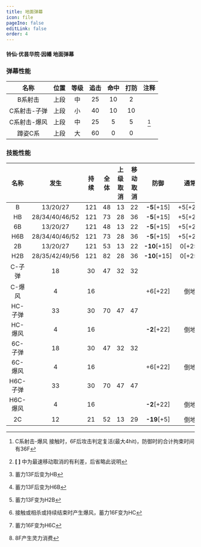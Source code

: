 ```yaml
---
title: 地面弹幕
icon: file
pageIno: false
editLink: false
order: 4
---
```

#### 铃仙·优昙华院·因幡 地面弹幕

### 弹幕性能

|     名称     | 位置  | 等级  | 追击  | 命中  | 打防  | 注释  |
| :----------: | :---: | :---: | :---: | :---: | :---: | :---: |
|   B系射击    | 上段  |  中   |  25   |  10   |   2   |       |
| C系射击-子弹 | 上段  |  小   |  40   |  10   |  10   |       |
| C系射击-爆风 | 上段  |  中   |  25   |   5   |   5   | [^1]  |
|   蹲姿C系    | 上段  |  大   |  60   |   0   |   0   |       |


### 技能性能

|   名称   |      发生      | 持续  | 全体  | 上级取消 | 移动取消 |     防御     |  通常   |   注释   |
| :------: | :------------: | :---: | :---: | :------: | :------: | :----------: | :-----: | :------: |
|    B     |    13/20/27    |  121  |  48   |    13    |    22    | **-5**[+15]  | +5[+25] | [^2][^3] |
|    HB    | 28/34/40/46/52 |  121  |  73   |    28    |    36    | **-5**[+15]  | +5[+25] |          |
|    6B    |    13/20/27    |  121  |  48   |    13    |    22    | **-5**[+15]  | +5[+25] |   [^4]   |
|   H6B    | 28/34/40/46/52 |  121  |  73   |    28    |    36    | **-5**[+15]  | +5[+25] |          |
|    2B    |    13/20/27    |  121  |  53   |    13    |    22    | **-10**[+15] | 0[+25]  |   [^5]   |
|   H2B    | 28/35/42/49/56 |  121  |  82   |    28    |    36    | **-10**[+15] | 0[+25]  |          |
|  C-子弹  |       18       |  30   |  47   |    32    |    32    |              |         |   [^6]   |
|  C-爆风  |       4        |  16   |       |          |          |   +6[+22]    |  倒地   |          |
| HC-子弹  |       33       |  30   |  70   |    47    |    47    |              |         |          |
| HC-爆风  |       4        |  16   |       |          |          | **-2**[+22]  |  倒地   |          |
| 6C-子弹  |       18       |  30   |  47   |    32    |    32    |              |         |   [^7]   |
| 6C-爆风  |       4        |  16   |       |          |          |   +6[+22]    |  倒地   |          |
| H6C-子弹 |       33       |  30   |  70   |    47    |    47    |              |         |          |
| H6C-爆风 |       4        |  16   |       |          |          | **-2**[+22]  |  倒地   |          |
|    2C    |       12       |  21   |  52   |    13    |    29    | **-19**[+5]  |  倒地   |   [^8]   |

[^1]: C系射击-爆风 接触时，6F后攻击判定复活(最大4hit)，防御时的合计拘束时间有36F
[^2]: **[ ]** 中为最速移动取消的有利差，后省略此说明
[^3]: 蓄力13F后变为HB
[^4]: 蓄力13F后变为H6B
[^5]: 蓄力13F变为H2B
[^6]: 接触或相杀或持续结束时产生爆风，蓄力16F变为HC
[^7]: 蓄力16F变为H6C
[^8]: 8F产生灵力消费
